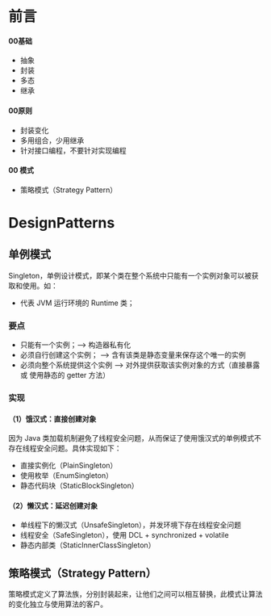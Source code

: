 # 前言

#### 00基础
- 抽象
- 封装
- 多态
- 继承

#### 00原则
- 封装变化
- 多用组合，少用继承
- 针对接口编程，不要针对实现编程

#### 00 模式
- 策略模式（Strategy Pattern）

# DesignPatterns

## 单例模式

Singleton，单例设计模式，即某个类在整个系统中只能有一个实例对象可以被获取和使用。如：

- 代表 JVM 运行环境的 Runtime 类；

### 要点

- 只能有一个实例；--> 构造器私有化
- 必须自行创建这个实例； --> 含有该类是静态变量来保存这个唯一的实例
- 必须向整个系统提供这个实例 --> 对外提供获取该实例对象的方式（直接暴露 或 使用静态的 getter 方法）

### 实现

#### （1）饿汉式：直接创建对象

因为 Java 类加载机制避免了线程安全问题，从而保证了使用饿汉式的单例模式不存在线程安全问题。具体实现如下：

- 直接实例化（PlainSingleton）
- 使用枚举（EnumSingleton）
- 静态代码块（StaticBlockSingleton）

#### （2）懒汉式：延迟创建对象

- 单线程下的懒汉式（UnsafeSingleton），并发环境下存在线程安全问题
- 线程安全（SafeSingleton），使用 DCL + synchronized + volatile
- 静态内部类（StaticInnerClassSingleton）

## 策略模式（Strategy Pattern）

策略模式定义了算法族，分别封装起来，让他们之间可以相互替换，此模式让算法的变化独立与使用算法的客户。